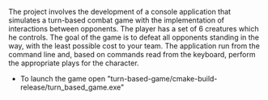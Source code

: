 The project involves the development of a console application that simulates a turn-based combat game with the implementation of interactions between opponents.
The player has a set of 6 creatures which he controls. 
The goal of the game is to defeat all opponents standing in the way, with the least possible cost to your team.
The application run from the command line and, based on commands read from the keyboard, perform the appropriate plays for the character.
- To launch the game open "turn-based-game/cmake-build-release/turn_based_game.exe"
